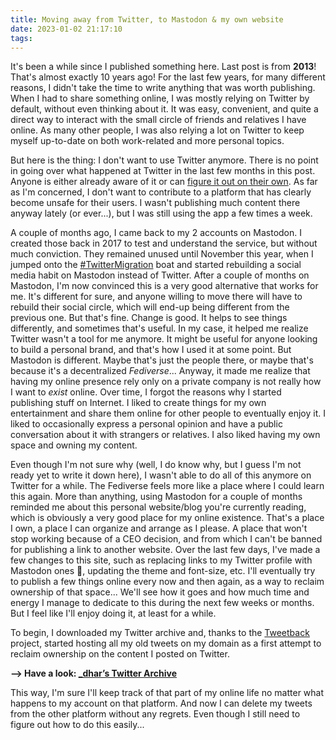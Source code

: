 ```yaml
---
title: Moving away from Twitter, to Mastodon & my own website
date: 2023-01-02 21:17:10
tags:
---
```


It's been a while since I published something here. Last post is from **2013**! That's almost exactly 10 years ago! For the last few years, for many different reasons, I didn't take the time to write anything that was worth publishing. When I had to share something online, I was mostly relying on Twitter by default, without even thinking about it. It was easy, convenient, and quite a direct way to interact with the small circle of friends and relatives I have online. As many other people, I was also relying a lot on Twitter to keep myself up-to-date on both work-related and more personal topics. 

But here is the thing: I don't want to use Twitter anymore. There is no point in going over what happened at Twitter in the last few months in this post. Anyone is either already aware of it or can [figure it out on their own](https://en.wikipedia.org/wiki/Twitter_under_Elon_Musk). As far as I'm concerned, I don't want to contribute to a platform that has clearly become unsafe for their users. I wasn't publishing much content there anyway lately (or ever...), but I was still using the app a few times a week.

<!-- more -->

A couple of months ago, I came back to my 2 accounts on Mastodon. I created those back in 2017 to test and understand the service, but without much conviction. They remained unused until November this year, when I jumped onto the [#TwitterMigration](https://mamot.fr/tags/twittermigration) boat and started rebuilding a social media habit on Mastodon instead of Twitter. After a couple of months on Mastodon, I'm now convinced this is a very good alternative that works for me. It's different for sure, and anyone willing to move there will have to rebuild their social circle, which will end-up being different from the previous one. But that's fine. Change is good. It helps to see things differently, and sometimes that's useful. In my case, it helped me realize Twitter wasn't a tool for me anymore. It might be useful for anyone looking to build a personal brand, and that's how I used it at some point. But Mastodon is different. Maybe that's just the people there, or maybe that's because it's a decentralized _Fediverse_... Anyway, it made me realize that having my online presence rely only on a private company is not really how I want to _exist_ online. Over time, I forgot the reasons why I started publishing stuff on Internet. I liked to create things for my own entertainment and share them online for other people to eventually enjoy it. I liked to occasionally express a personal opinion and have a public conversation about it with strangers or relatives. I also liked having my own space and owning my content. 

Even though I'm not sure why (well, I do know why, but I guess I'm not ready yet to write it down here), I wasn't able to do all of this anymore on Twitter for a while. The Fediverse feels more like a place where I could learn this again. More than anything, using Mastodon for a couple of months reminded me about this personal website/blog you're currently reading, which is obviously a very good place for my online existence. That's a place I own, a place I can organize and arrange as I please. A place that won't stop working because of a CEO decision, and from which I can't be banned for publishing a link to another website. 
Over the last few days, I've made a few changes to this site, such as replacing links to my Twitter profile with Mastodon ones 🤘, updating the theme and font-size, etc. I'll eventually try to publish a few things online every now and then again, as a way to reclaim ownership of that space... We'll see how it goes and how much time and energy I manage to dedicate to this during the next few weeks or months. But I feel like I'll enjoy doing it, at least for a while.

To begin, I downloaded my Twitter archive and, thanks to the [Tweetback](https://github.com/tweetback/tweetback) project, started hosting all my old tweets on my domain as a first attempt to reclaim ownership on the content I posted on Twitter.

**--> Have a look: [_dhar’s Twitter Archive](/twitter)**

This way, I'm sure I'll keep track of that part of my online life no matter what happens to my account on that platform. And now I can delete my tweets from the other platform without any regrets. Even though I still need to figure out how to do this easily...